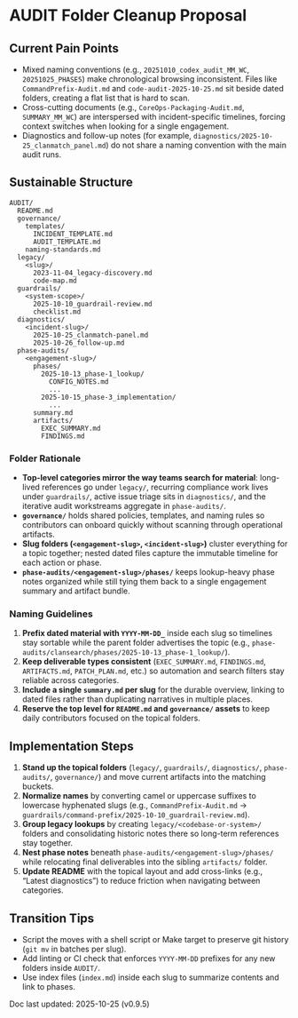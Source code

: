 # AUDIT Folder Cleanup Proposal

## Current Pain Points
- Mixed naming conventions (e.g., `20251010_codex_audit_MM_WC`, `20251025_PHASE5`) make chronological browsing inconsistent. Files like `CommandPrefix-Audit.md` and `code-audit-2025-10-25.md` sit beside dated folders, creating a flat list that is hard to scan.
- Cross-cutting documents (e.g., `CoreOps-Packaging-Audit.md`, `SUMMARY_MM_WC`) are interspersed with incident-specific timelines, forcing context switches when looking for a single engagement.
- Diagnostics and follow-up notes (for example, `diagnostics/2025-10-25_clanmatch_panel.md`) do not share a naming convention with the main audit runs.

## Sustainable Structure
```
AUDIT/
  README.md
  governance/
    templates/
      INCIDENT_TEMPLATE.md
      AUDIT_TEMPLATE.md
    naming-standards.md
  legacy/
    <slug>/
      2023-11-04_legacy-discovery.md
      code-map.md
  guardrails/
    <system-scope>/
      2025-10-10_guardrail-review.md
      checklist.md
  diagnostics/
    <incident-slug>/
      2025-10-25_clanmatch-panel.md
      2025-10-26_follow-up.md
  phase-audits/
    <engagement-slug>/
      phases/
        2025-10-13_phase-1_lookup/
          CONFIG_NOTES.md
          ...
        2025-10-15_phase-3_implementation/
          ...
      summary.md
      artifacts/
        EXEC_SUMMARY.md
        FINDINGS.md
```

### Folder Rationale
- **Top-level categories mirror the way teams search for material**: long-lived references go under `legacy/`, recurring compliance work lives under `guardrails/`, active issue triage sits in `diagnostics/`, and the iterative audit workstreams aggregate in `phase-audits/`.
- **`governance/`** holds shared policies, templates, and naming rules so contributors can onboard quickly without scanning through operational artifacts.
- **Slug folders (`<engagement-slug>`, `<incident-slug>`)** cluster everything for a topic together; nested dated files capture the immutable timeline for each action or phase.
- **`phase-audits/<engagement-slug>/phases/`** keeps lookup-heavy phase notes organized while still tying them back to a single engagement summary and artifact bundle.

### Naming Guidelines
1. **Prefix dated material with `YYYY-MM-DD_`** inside each slug so timelines stay sortable while the parent folder advertises the topic (e.g., `phase-audits/clansearch/phases/2025-10-13_phase-1_lookup/`).
2. **Keep deliverable types consistent** (`EXEC_SUMMARY.md`, `FINDINGS.md`, `ARTIFACTS.md`, `PATCH_PLAN.md`, etc.) so automation and search filters stay reliable across categories.
3. **Include a single `summary.md` per slug** for the durable overview, linking to dated files rather than duplicating narratives in multiple places.
4. **Reserve the top level for `README.md` and `governance/` assets** to keep daily contributors focused on the topical folders.

## Implementation Steps
1. **Stand up the topical folders** (`legacy/`, `guardrails/`, `diagnostics/`, `phase-audits/`, `governance/`) and move current artifacts into the matching buckets.
2. **Normalize names** by converting camel or uppercase suffixes to lowercase hyphenated slugs (e.g., `CommandPrefix-Audit.md` → `guardrails/command-prefix/2025-10-10_guardrail-review.md`).
3. **Group legacy lookups** by creating `legacy/<codebase-or-system>/` folders and consolidating historic notes there so long-term references stay together.
4. **Nest phase notes** beneath `phase-audits/<engagement-slug>/phases/` while relocating final deliverables into the sibling `artifacts/` folder.
5. **Update README** with the topical layout and add cross-links (e.g., “Latest diagnostics”) to reduce friction when navigating between categories.

## Transition Tips
- Script the moves with a shell script or Make target to preserve git history (`git mv` in batches per slug).
- Add linting or CI check that enforces `YYYY-MM-DD` prefixes for any new folders inside `AUDIT/`.
- Use index files (`index.md`) inside each slug to summarize contents and link to phases.

Doc last updated: 2025-10-25 (v0.9.5)
